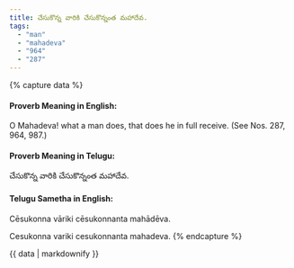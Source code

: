 ```yaml
---
title: చేసుకొన్న వారికి చేసుకొన్నంత మహాదేవ.
tags:
  - "man"
  - "mahadeva"
  - "964"
  - "287"
---
```


{% capture data %}
#### Proverb Meaning in English:
O Mahadeva! what a man does, that does he in full receive.
(See Nos. 287, 964, 987.)

#### Proverb Meaning in Telugu:
చేసుకొన్న వారికి చేసుకొన్నంత మహాదేవ.

#### Telugu Sametha in English:
Cēsukonna vāriki cēsukonnanta mahādēva.

Cesukonna variki cesukonnanta mahadeva.
{% endcapture %}

{{ data | markdownify }}

